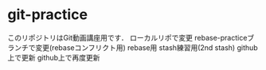 # git-practice
このリポジトリはGit動画講座用です．
ローカルリポで変更
rebase-practiceブランチで変更(rebaseコンフリクト用)
rebase用
stash練習用(2nd stash)
github上で更新
github上で再度更新
